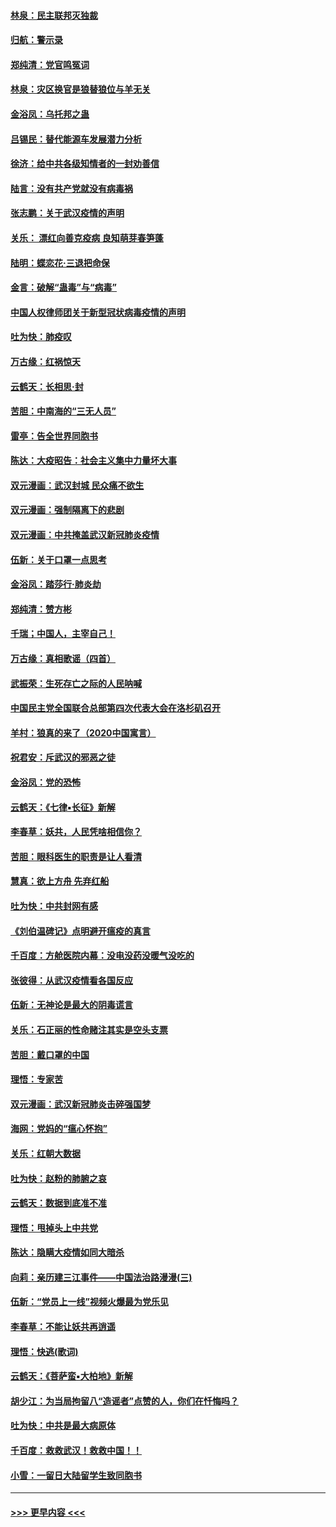 #### [林泉：民主联邦灭独裁](../pages/nsc993/n11870998.md?t=02160602) 
#### [归航：警示录](../pages/nsc993/n11870963.md?t=02160602) 
#### [郑纯清：党官鸣冤词](../pages/nsc993/n11870938.md?t=02160602) 
#### [林泉：灾区换官是狼替狼位与羊无关](../pages/nsc993/n11870896.md?t=02160602) 
#### [金浴凤：乌托邦之蛊](../pages/nsc993/n11870879.md?t=02160602) 
#### [吕锡民：替代能源车发展潜力分析](../pages/nsc993/n11870656.md?t=02160602) 
#### [徐济：给中共各级知情者的一封劝善信](../pages/nsc993/n11868561.md?t=02160602) 
#### [陆言：没有共产党就没有病毒祸](../pages/nsc993/n11868232.md?t=02160602) 
#### [张志鹏：关于武汉疫情的声明](../pages/nsc993/n11867182.md?t=02160602) 
#### [关乐： 漂红向善克疫病 良知萌芽春笋蓬](../pages/nsc993/n11865710.md?t=02160602) 
#### [陆明：蝶恋花‧三退把命保](../pages/nsc993/n11865673.md?t=02160602) 
#### [金言：破解“蛊毒”与“病毒”](../pages/nsc993/n11864103.md?t=02160602) 
#### [中国人权律师团关于新型冠状病毒疫情的声明](../pages/nsc993/n11864249.md?t=02160602) 
#### [吐为快：肺疫叹](../pages/nsc993/n11864027.md?t=02160602) 
#### [万古缘：红祸惊天](../pages/nsc993/n11864079.md?t=02160602) 
#### [云鹤天：长相思‧封](../pages/nsc993/n11864006.md?t=02160602) 
#### [苦胆：中南海的“三无人员”](../pages/nsc993/n11862997.md?t=02160602) 
#### [雷亭：告全世界同胞书](../pages/nsc993/n11862572.md?t=02160602) 
#### [陈达：大疫昭告：社会主义集中力量坏大事](../pages/nsc993/n11859419.md?t=02160602) 
#### [双元漫画：武汉封城 民众痛不欲生](../pages/nsc993/n11859287.md?t=02160602) 
#### [双元漫画：强制隔离下的悲剧](../pages/nsc993/n11859244.md?t=02160602) 
#### [双元漫画：中共掩盖武汉新冠肺炎疫情](../pages/nsc993/n11858249.md?t=02160602) 
#### [伍新：关于口罩一点思考](../pages/nsc993/n11859195.md?t=02160602) 
#### [金浴凤：踏莎行‧肺炎劫](../pages/nsc993/n11858227.md?t=02160602) 
#### [郑纯清：赞方彬](../pages/nsc993/n11856803.md?t=02160602) 
#### [千瑞；中国人，主宰自己！](../pages/nsc993/n11856793.md?t=02160602) 
#### [万古缘：真相歌谣（四首）](../pages/nsc993/n11856263.md?t=02160602) 
#### [武振荣：生死存亡之际的人民呐喊](../pages/nsc993/n11856256.md?t=02160602) 
#### [中国民主党全国联合总部第四次代表大会在洛杉矶召开](../pages/nsc993/n11856344.md?t=02160602) 
#### [羊村：狼真的来了（2020中国寓言）](../pages/nsc993/n11856229.md?t=02160602) 
#### [祝君安：斥武汉的邪恶之徒](../pages/nsc993/n11855861.md?t=02160602) 
#### [金浴凤：党的恐怖](../pages/nsc993/n11855849.md?t=02160602) 
#### [云鹤天：《七律▪长征》新解](../pages/nsc993/n11855479.md?t=02160602) 
#### [李春草：妖共，人民凭啥相信你？](../pages/nsc993/n11855196.md?t=02160602) 
#### [苦胆：眼科医生的职责是让人看清](../pages/nsc993/n11853840.md?t=02160602) 
#### [慧真：欲上方舟 先弃红船](../pages/nsc993/n11853483.md?t=02160602) 
#### [吐为快：中共封网有感](../pages/nsc993/n11852575.md?t=02160602) 
#### [《刘伯温碑记》点明避开瘟疫的真言](../pages/nsc993/n11852128.md?t=02160602) 
#### [千百度：方舱医院内幕：没电没药没暖气没吃的](../pages/nsc993/n11850211.md?t=02160602) 
#### [张彼得：从武汉疫情看各国反应](../pages/nsc993/n11850102.md?t=02160602) 
#### [伍新：无神论是最大的阴毒谎言](../pages/nsc993/n11846129.md?t=02160602) 
#### [关乐：石正丽的性命赌注其实是空头支票](../pages/nsc993/n11846109.md?t=02160602) 
#### [苦胆：戴口罩的中国](../pages/nsc993/n11845576.md?t=02160602) 
#### [理悟：专家苦](../pages/nsc993/n11845564.md?t=02160602) 
#### [双元漫画：武汉新冠肺炎击碎强国梦](../pages/nsc993/n11843320.md?t=02160602) 
#### [海网：党妈的“瘟心怀抱”](../pages/nsc993/n11840740.md?t=02160602) 
#### [关乐：红朝大数据](../pages/nsc993/n11840675.md?t=02160602) 
#### [吐为快：赵粉的肺腑之哀](../pages/nsc993/n11840618.md?t=02160602) 
#### [云鹤天：数据到底准不准](../pages/nsc993/n11840325.md?t=02160602) 
#### [理悟：甩掉头上中共党](../pages/nsc993/n11838826.md?t=02160602) 
#### [陈达：隐瞒大疫情如同大暗杀](../pages/nsc993/n11838771.md?t=02160602) 
#### [向莉：亲历建三江事件——中国法治路漫漫(三)](../pages/nsc993/n11831825.md?t=02160602) 
#### [伍新：“党员上一线”视频火爆最为党乐见](../pages/nsc993/n11838200.md?t=02160602) 
#### [李春草：不能让妖共再逍遥](../pages/nsc993/n11838102.md?t=02160602) 
#### [理悟：快逃(歌词)](../pages/nsc993/n11838083.md?t=02160602) 
#### [云鹤天：《菩萨蛮▪大柏地》新解](../pages/nsc993/n11838059.md?t=02160602) 
#### [胡少江：为当局拘留八“造谣者”点赞的人，你们在忏悔吗？](../pages/nsc993/n11836801.md?t=02160602) 
#### [吐为快：中共是最大病原体](../pages/nsc993/n11836748.md?t=02160602) 
#### [千百度：救救武汉！救救中国！！](../pages/nsc993/n11836145.md?t=02160602) 
#### [小雪：一留日大陆留学生致同胞书](../pages/nsc993/n11834624.md?t=02160602) 

----
#### [ >>> 更早内容 <<< ](../indexes/nsc993-earlier.md)
